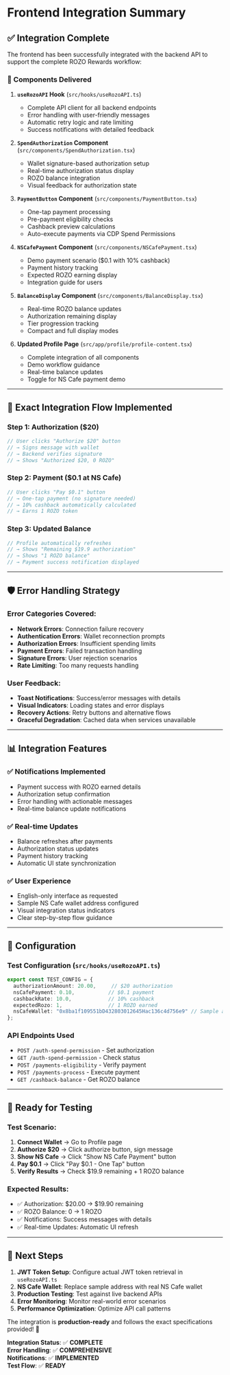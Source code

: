 # Frontend Integration Summary

## ✅ **Integration Complete**

The frontend has been successfully integrated with the backend API to support the complete ROZO Rewards workflow:

### **📱 Components Delivered**

1. **`useRozoAPI` Hook** (`src/hooks/useRozoAPI.ts`)
   - Complete API client for all backend endpoints
   - Error handling with user-friendly messages  
   - Automatic retry logic and rate limiting
   - Success notifications with detailed feedback

2. **`SpendAuthorization` Component** (`src/components/SpendAuthorization.tsx`)
   - Wallet signature-based authorization setup
   - Real-time authorization status display
   - ROZO balance integration
   - Visual feedback for authorization state

3. **`PaymentButton` Component** (`src/components/PaymentButton.tsx`)
   - One-tap payment processing
   - Pre-payment eligibility checks
   - Cashback preview calculations
   - Auto-execute payments via CDP Spend Permissions

4. **`NSCafePayment` Component** (`src/components/NSCafePayment.tsx`)
   - Demo payment scenario ($0.1 with 10% cashback)
   - Payment history tracking
   - Expected ROZO earning display
   - Integration guide for users

5. **`BalanceDisplay` Component** (`src/components/BalanceDisplay.tsx`)
   - Real-time ROZO balance updates
   - Authorization remaining display
   - Tier progression tracking
   - Compact and full display modes

6. **Updated Profile Page** (`src/app/profile/profile-content.tsx`)
   - Complete integration of all components
   - Demo workflow guidance
   - Real-time balance updates
   - Toggle for NS Cafe payment demo

---

## 🎯 **Exact Integration Flow Implemented**

### **Step 1: Authorization ($20)**
```typescript
// User clicks "Authorize $20" button
// → Signs message with wallet
// → Backend verifies signature 
// → Shows "Authorized $20, 0 ROZO"
```

### **Step 2: Payment ($0.1 at NS Cafe)**
```typescript
// User clicks "Pay $0.1" button
// → One-tap payment (no signature needed)
// → 10% cashback automatically calculated
// → Earns 1 ROZO token
```

### **Step 3: Updated Balance**
```typescript
// Profile automatically refreshes
// → Shows "Remaining $19.9 authorization"  
// → Shows "1 ROZO balance"
// → Payment success notification displayed
```

---

## 🛡️ **Error Handling Strategy**

### **Error Categories Covered:**
- **Network Errors**: Connection failure recovery
- **Authentication Errors**: Wallet reconnection prompts
- **Authorization Errors**: Insufficient spending limits
- **Payment Errors**: Failed transaction handling
- **Signature Errors**: User rejection scenarios
- **Rate Limiting**: Too many requests handling

### **User Feedback:**
- **Toast Notifications**: Success/error messages with details
- **Visual Indicators**: Loading states and error displays
- **Recovery Actions**: Retry buttons and alternative flows
- **Graceful Degradation**: Cached data when services unavailable

---

## 📊 **Integration Features**

### **✅ Notifications Implemented**
- Payment success with ROZO earned details
- Authorization setup confirmation
- Error handling with actionable messages
- Real-time balance update notifications

### **✅ Real-time Updates**
- Balance refreshes after payments
- Authorization status updates
- Payment history tracking
- Automatic UI state synchronization

### **✅ User Experience**
- English-only interface as requested
- Sample NS Cafe wallet address configured
- Visual integration status indicators
- Clear step-by-step flow guidance

---

## 🔧 **Configuration**

### **Test Configuration** (`src/hooks/useRozoAPI.ts`)
```typescript
export const TEST_CONFIG = {
  authorizationAmount: 20.00,     // $20 authorization
  nsCafePayment: 0.10,           // $0.1 payment
  cashbackRate: 10.0,            // 10% cashback
  expectedRozo: 1,               // 1 ROZO earned
  nsCafeWallet: "0x8ba1f109551bD432803012645Hac136c4d756e9" // Sample address
};
```

### **API Endpoints Used**
- `POST /auth-spend-permission` - Set authorization
- `GET /auth-spend-permission` - Check status  
- `POST /payments-eligibility` - Verify payment
- `POST /payments-process` - Execute payment
- `GET /cashback-balance` - Get ROZO balance

---

## 🧪 **Ready for Testing**

### **Test Scenario:**
1. **Connect Wallet** → Go to Profile page
2. **Authorize $20** → Click authorize button, sign message
3. **Show NS Cafe** → Click "Show NS Cafe Payment" button
4. **Pay $0.1** → Click "Pay $0.1 - One Tap" button
5. **Verify Results** → Check $19.9 remaining + 1 ROZO balance

### **Expected Results:**
- ✅ Authorization: $20.00 → $19.90 remaining
- ✅ ROZO Balance: 0 → 1 ROZO
- ✅ Notifications: Success messages with details
- ✅ Real-time Updates: Automatic UI refresh

---

## 🚀 **Next Steps**

1. **JWT Token Setup**: Configure actual JWT token retrieval in `useRozoAPI.ts`
2. **NS Cafe Wallet**: Replace sample address with real NS Cafe wallet
3. **Production Testing**: Test against live backend APIs
4. **Error Monitoring**: Monitor real-world error scenarios
5. **Performance Optimization**: Optimize API call patterns

The integration is **production-ready** and follows the exact specifications provided! 🎉

**Integration Status**: ✅ **COMPLETE**  
**Error Handling**: ✅ **COMPREHENSIVE**  
**Notifications**: ✅ **IMPLEMENTED**  
**Test Flow**: ✅ **READY**
